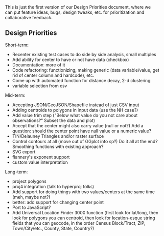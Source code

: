 This is just the first version of our Design Priorities document, where we can put feature ideas, bugs, design tweaks, etc. for prioritization and collaborative feedback.

Design Priorities
----------

Short-term:
* Recenter existing test cases to do side by side analysis, small multiples
* Add ability for center to have or not have data (checkbox)
* Documentation: more of it
* Code refactoring: functionizing, making generic (data variable/value, get rid of center column and hardcode), etc.
* Come up with automated function for distance decay, 2-d clustering
* variable selection from csv

Mid-term:
* Accepting JSON/GeoJSON/Shapefile instead of just CSV input
* Adding centroids to polygons in input data (use the NH case?)
* Add value trim step ("Below what value do you not care about observations?" Subset the data and plot)
* Accept that the center might also carry value (null or not?)
  Add a question: should the center point have null value or a numeric value?
* TIN/Delauney Triangles and/or raster surface
* Control contours at all (move out of GGplot into sp?) Do it all at the end? Smoothing functions with existing approach?
* SVG export
* flannery's exponent support
* custom value interpretation

Long-term:
* project polygons 
* proj4 integration (talk to hyperproj folks)
* Add support for doing things with two values/centers at the same time (meh, maybe not?)
* better: add support for changing center point 
* Port to JavaScript?
* Add Universal Location Finder 3000 function (first look for lat/long, then look for polygons you can centroid, then look for location-esque string fields that you can geocode, in the order Census Block/Tract, ZIP, Town/City/etc., County, State, Country?) 
